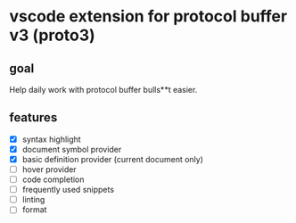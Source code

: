 # vscode extension for protocol buffer v3 (proto3)

## goal

Help daily work with protocol buffer bulls\*\*t easier.

## features

- [x] syntax highlight
- [x] document symbol provider
- [x] basic definition provider (current document only)
- [ ] hover provider
- [ ] code completion
- [ ] frequently used snippets
- [ ] linting
- [ ] format
